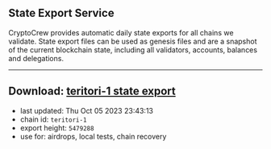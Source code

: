 ## State Export Service
CryptoCrew provides automatic daily state exports for all chains we validate. State export files can be used as genesis files and are a snapshot of the current blockchain state, including all validators, accounts, balances and delegations.

---
**Download: [teritori-1 state export](https://dl.ccvalidators.com/SERVICE/teritori/teritori-1_export_5479288.json)**
---

- last updated: Thu Oct 05 2023 23:43:13
- chain id: `teritori-1`
- export height: `5479288`
- use for: airdrops, local tests, chain recovery
